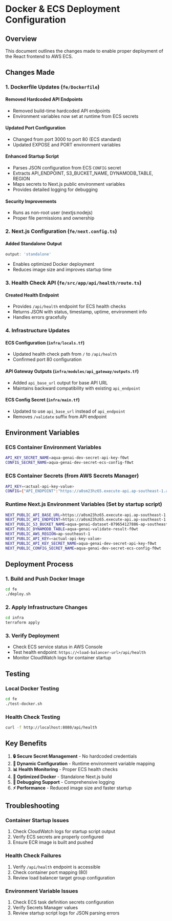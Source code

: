 # Docker & ECS Deployment Configuration

## Overview
This document outlines the changes made to enable proper deployment of the React frontend to AWS ECS.

## Changes Made

### 1. Dockerfile Updates (`fe/Dockerfile`)

#### **Removed Hardcoded API Endpoints**
- Removed build-time hardcoded API endpoints
- Environment variables now set at runtime from ECS secrets

#### **Updated Port Configuration**
- Changed from port 3000 to port 80 (ECS standard)
- Updated EXPOSE and PORT environment variables

#### **Enhanced Startup Script**
- Parses JSON configuration from ECS `CONFIG` secret
- Extracts API_ENDPOINT, S3_BUCKET_NAME, DYNAMODB_TABLE, REGION
- Maps secrets to Next.js public environment variables
- Provides detailed logging for debugging

#### **Security Improvements**
- Runs as non-root user (nextjs:nodejs)
- Proper file permissions and ownership

### 2. Next.js Configuration (`fe/next.config.ts`)

#### **Added Standalone Output**
```typescript
output: 'standalone'
```
- Enables optimized Docker deployment
- Reduces image size and improves startup time

### 3. Health Check API (`fe/src/app/api/health/route.ts`)

#### **Created Health Endpoint**
- Provides `/api/health` endpoint for ECS health checks
- Returns JSON with status, timestamp, uptime, environment info
- Handles errors gracefully

### 4. Infrastructure Updates

#### **ECS Configuration (`infra/locals.tf`)**
- Updated health check path from `/` to `/api/health`
- Confirmed port 80 configuration

#### **API Gateway Outputs (`infra/modules/api_gateway/outputs.tf`)**
- Added `api_base_url` output for base API URL
- Maintains backward compatibility with existing `api_endpoint`

#### **ECS Config Secret (`infra/main.tf`)**
- Updated to use `api_base_url` instead of `api_endpoint`
- Removes `/validate` suffix from API endpoint

## Environment Variables

### ECS Container Environment Variables
```bash
API_KEY_SECRET_NAME=aqua-genai-dev-secret-api-key-f0wt
CONFIG_SECRET_NAME=aqua-genai-dev-secret-ecs-config-f0wt
```

### ECS Container Secrets (from AWS Secrets Manager)
```bash
API_KEY=<actual-api-key-value>
CONFIG={"API_ENDPOINT":"https://a0sm23hz65.execute-api.ap-southeast-1.amazonaws.com/dev","S3_BUCKET_NAME":"aqua-genai-dataset-879654127886-ap-southeast-1-f0wt","DYNAMODB_TABLE":"aqua-genai-validate-result-f0wt","REGION":"ap-southeast-1"}
```

### Runtime Next.js Environment Variables (Set by startup script)
```bash
NEXT_PUBLIC_API_BASE_URL=https://a0sm23hz65.execute-api.ap-southeast-1.amazonaws.com/dev
NEXT_PUBLIC_API_ENDPOINT=https://a0sm23hz65.execute-api.ap-southeast-1.amazonaws.com/dev
NEXT_PUBLIC_S3_BUCKET_NAME=aqua-genai-dataset-879654127886-ap-southeast-1-f0wt
NEXT_PUBLIC_DYNAMODB_TABLE=aqua-genai-validate-result-f0wt
NEXT_PUBLIC_AWS_REGION=ap-southeast-1
NEXT_PUBLIC_API_KEY=<actual-api-key-value>
NEXT_PUBLIC_API_KEY_SECRET_NAME=aqua-genai-dev-secret-api-key-f0wt
NEXT_PUBLIC_CONFIG_SECRET_NAME=aqua-genai-dev-secret-ecs-config-f0wt
```

## Deployment Process

### 1. Build and Push Docker Image
```bash
cd fe
./deploy.sh
```

### 2. Apply Infrastructure Changes
```bash
cd infra
terraform apply
```

### 3. Verify Deployment
- Check ECS service status in AWS Console
- Test health endpoint: `https://<load-balancer-url>/api/health`
- Monitor CloudWatch logs for container startup

## Testing

### Local Docker Testing
```bash
cd fe
./test-docker.sh
```

### Health Check Testing
```bash
curl -f http://localhost:8080/api/health
```

## Key Benefits

1. **🔒 Secure Secret Management** - No hardcoded credentials
2. **🚀 Dynamic Configuration** - Runtime environment variable mapping
3. **📊 Health Monitoring** - Proper ECS health checks
4. **🐳 Optimized Docker** - Standalone Next.js build
5. **🔧 Debugging Support** - Comprehensive logging
6. **⚡ Performance** - Reduced image size and faster startup

## Troubleshooting

### Container Startup Issues
1. Check CloudWatch logs for startup script output
2. Verify ECS secrets are properly configured
3. Ensure ECR image is built and pushed

### Health Check Failures
1. Verify `/api/health` endpoint is accessible
2. Check container port mapping (80)
3. Review load balancer target group configuration

### Environment Variable Issues
1. Check ECS task definition secrets configuration
2. Verify Secrets Manager values
3. Review startup script logs for JSON parsing errors